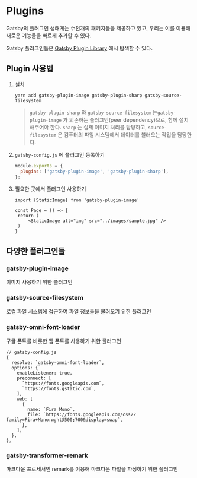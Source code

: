 # Plugins

Gatsby의 플러그인 생태계는 수천개의 패키지들을 제공하고 있고, 우리는 이를 이용해 새로운 기능들을 빠르게 추가할 수 있다.

Gatsby 플러그인들은 [Gatsby Plugin Library](https://www.gatsbyjs.com/plugins) 에서 탐색할 수 있다.

## Plugin 사용법

1. 설치

   ```
   yarn add gatsby-plugin-image gatsby-plugin-sharp gatsby-source-filesystem
   ```

   > `gatsby-plugin-sharp` 와 `gatsby-source-filesystem` 는`gatsby-plugin-image` 가 의존하는 플러그인(peer dependency)으로, 함께 설치해주어야 한다. `sharp` 는 실제 이미지 처리를 담당하고, `source-filesystem` 은 컴퓨터의 파일 시스템에서 데이터를 불러오는 작업을 담당한다.

2. `gatsby-config.js` 에 플러그인 등록하기

   ```js
   module.exports = {
     plugins: ['gatsby-plugin-image', 'gatsby-plugin-sharp'],
   };
   ```

3. 필요한 곳에서 플러그인 사용하기

   ```
   import {StaticImage} from 'gatsby-plugin-image'

   const Page = () => {
   	return (
   		<StaticImage alt="img" src="../images/sample.jpg" />
   	)
   }
   ```

## 다양한 플러그인들

### gatsby-plugin-image

이미지 사용하기 위한 플러그인

### gatsby-source-filesystem

로컬 파일 시스템에 접근하여 파일 정보들을 불러오기 위한 플러그인

### gatsby-omni-font-loader

구글 폰트를 비롯한 웹 폰트를 사용하기 위한 플러그인

```
// gatsby-config.js
{
  resolve: `gatsby-omni-font-loader`,
  options: {
    enableListener: true,
    preconnect: [
      `https://fonts.googleapis.com`,
      `https://fonts.gstatic.com`,
    ],
    web: [
      {
        name: `Fira Mono`,
        file: `https://fonts.googleapis.com/css2?family=Fira+Mono:wght@500;700&display=swap`,
      },
    ],
  },
},
```

### gatsby-transformer-remark

마크다운 프로세서인 remark를 이용해 마크다운 파일을 파싱하기 위한 플러그인
